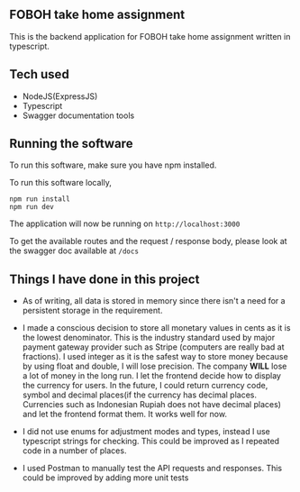 
## FOBOH take home assignment

This is the backend application for FOBOH take home assignment written in typescript.

## Tech used
- NodeJS(ExpressJS)
- Typescript
- Swagger documentation tools

## Running the software
To run this software, make sure you have npm installed. 


To run this software locally, 
```
npm run install
npm run dev
```

The application will now be running on `http://localhost:3000`

To get the available routes and the request / response body, please look at the swagger doc available at `/docs`

## Things I have done in this project
- As of writing, all data is stored in memory since there isn't a need for a persistent storage in the requirement. 

- I made a conscious decision to store all monetary values in cents as it is the lowest denominator. 
This is the industry standard used by major payment gateway provider such as Stripe (computers are really bad at fractions). 
I used integer as it is the safest way to store money because by using float and double, I will lose precision. 
The company **WILL** lose a lot of money in the long run. I let the frontend decide how to display the currency for users. 
In the future, I could return currency code, symbol and decimal places(if the currency has decimal places. Currencies such as Indonesian Rupiah does not have decimal places) and let the frontend format them. It works well for now. 

- I did not use enums for adjustment modes and types, instead I use typescript strings for checking. This could be improved as I repeated code in a number of places. 

- I used Postman to manually test the API requests and responses. This could be improved by adding more unit tests
